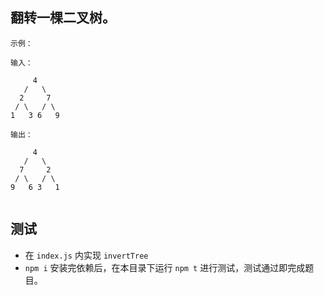 ## 翻转一棵二叉树。

```
示例：

输入：

     4
   /   \
  2     7
 / \   / \
1   3 6   9

输出：

     4
   /   \
  7     2
 / \   / \
9   6 3   1


```

## 测试
- 在 `index.js` 内实现 `invertTree`
- `npm i` 安装完依赖后，在本目录下运行 `npm t` 进行测试，测试通过即完成题目。




